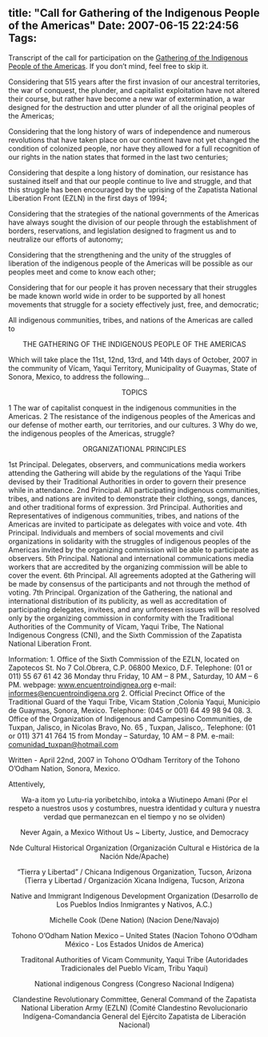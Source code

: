 title: "Call for Gathering of the Indigenous People of the Americas"
Date: 2007-06-15 22:24:56
Tags: 
---
<p>Transcript of the call for participation on the  <a href="http://www.encuentroindigena.org/" target="_blank">Gathering of the Indigenous People of the Americas</a>. If you don’t mind, feel free to skip it.

Considering that 515 years after the first invasion of our ancestral territories, the war of conquest, the plunder, and capitalist exploitation have not altered their course, but rather have become a new war of extermination, a war designed for the destruction and utter plunder of all the original peoples of the Americas;

Considering that the long history of wars of independence and numerous revolutions that have taken place on our continent have not yet changed the condition of colonized people, nor have they allowed for a full recognition of our rights in the nation states that formed in the last two centuries;

Considering that despite a long history of domination, our resistance has sustained itself and that our people continue to live and struggle, and that this struggle has been encouraged by the uprising of the Zapatista National Liberation Front (EZLN) in the first days of 1994;

Considering that the strategies of the national governments of the Americas have always sought the division of our people through the establishment of borders, reservations, and legislation designed to fragment us and to neutralize our efforts of autonomy;

Considering that the strengthening and the unity of the struggles of liberation of the indigenous people of the Americas will be possible as our peoples meet and come to know each other;

Considering that for our people it has proven necessary that their struggles be made known world wide in order to be supported by all honest movements that struggle for a society effectively just, free, and democratic;

All indigenous communities, tribes, and nations of the Americas are called to
</p>
<p align="center">THE GATHERING OF THE INDIGENOUS PEOPLE OF THE AMERICAS</p>
<p>
Which will take place the 11st, 12nd, 13rd, and 14th days of October, 2007 in the community of Vícam, Yaqui Territory, Municipality of Guaymas, State of Sonora, Mexico, to address the following…
</p>
<p align="center">TOPICS</p>
<p>
1 The war of capitalist conquest in the indigenous communities in the Americas.
2 The resistance of the indigenous peoples of the Americas and our defense of
mother earth, our territories, and our cultures.
3 Why do we, the indigenous peoples of the Americas, struggle?
</p>
<p align="center">ORGANIZATIONAL PRINCIPLES</p>
<p>
1st Principal. Delegates, observers, and communications media workers attending the Gathering will abide by the regulations of the Yaqui Tribe devised by their Traditional Authorities in order to govern their presence while in attendance.
2nd Principal. All participating indigenous communities, tribes, and nations are invited to demonstrate their clothing, songs, dances, and other traditional forms of expression.
3rd Principal. Authorities and Representatives of indigenous communities, tribes, and nations of the Americas are invited to participate as delegates with voice and vote.
4th Principal. Individuals and members of social movements and civil organizations in solidarity with the struggles of indigenous peoples of the Americas invited by the organizing commission will be able to participate as observers.
5th Principal. National and international communications media workers that are accredited by the organizing commission will be able to cover the event.
6th Principal. All agreements adopted at the Gathering will be made by consensus of the participants and not through the method of voting.
7th Principal. Organization of the Gathering, the national and international distribution of its publicity, as well as accreditation of participating delegates, invitees, and any unforeseen issues will be resolved only by the organizing commission in conformity with the Traditional Authorities of the Community of Vícam, Yaqui Tribe, The National Indigenous Congress (CNI), and the Sixth Commission of the Zapatista National Liberation Front.

Information: 1. Office of the Sixth Commission of the EZLN, located on Zapotecos St. No 7 Col.Obrera, C.P. 06800 Mexico, D.F. Telephone: (01 or 011) 55&#160;67&#160;61&#160;42&#160;36 Monday thru Friday, 10 AM – 8 PM., Saturday, 10 AM – 6 PM.
webpage: <a href="http://www.encuentroindignea.org">www.encuentroindignea.org</a> e-mail: informes@encuentroindigena.org
2. Official Precinct Office of the Traditional Guard of the Yaqui Tribe, Vicam Station ,Colonia Yaqui, Municipio de Guaymas, Sonora, Mexico. Telephone: (045 or 001) 64&#160;49&#160;98&#160;94&#160;08.
3. Office of the Organization of Indigenous and Campesino Communities, de Tuxpan, Jalisco, in Nicolas Bravo, No. 65 , Tuxpan, Jalisco,. Telephone: (01 or 011) 371&#160;41&#160;764&#160;15 from Monday – Saturday, 10 AM – 8 PM. e-mail: comunidad_tuxpan@hotmail.com

Written -  April 22nd, 2007 in Tohono O’Odham Territory of the Tohono O’Odham Nation, Sonora, Mexico.

Attentively,

</p>
<p align="center"> Wa-a itom yo Lutu-ria yoribetchibo, intoka a Wiutinepo Amani
(Por el respeto a nuestros usos y costumbres, nuestra identidad y cultura y nuestra verdad que permanezcan en el tiempo y no se olviden)
</p>
<p align="center">Never Again, a Mexico Without Us    ~     Liberty, Justice, and Democracy</p>
<p align="center">Nde Cultural Historical Organization
(Organización Cultural e Histórica de la Nación Nde/Apache)
</p>
<p align="center">“Tierra y Libertad” / Chicana Indigenous Organization,  Tucson, Arizona
(Tierra y Libertad / Organización Xicana Indígena, Tucson, Arizona
</p>
<p align="center">Native and Immigrant Indigenous Development Organization
(Desarrollo de Los Pueblos Indios Inmigrantes y Nativos, A.C.)
</p>
<p align="center">Michelle Cook (Dene Nation)
(Nacion Dene/Navajo)
</p>
<p align="center">Tohono O’Odham Nation Mexico – United States
(Nacion Tohono O’Odham México - Los Estados Unidos de America)
</p>
<p align="center">Traditonal Authorities of Vicam Community, Yaqui Tribe
(Autoridades Tradicionales del Pueblo Vícam, Tribu Yaqui)
</p>
<p align="center">National indigenous Congress (Congreso Nacional Indígena)</p>
<p align="center">Clandestine Revolutionary Committee, General Command of
the Zapatista National Liberation Army (EZLN)
(Comité Clandestino Revolucionario Indígena-Comandancia General del
Ejército Zapatista de Liberación Nacional) </p>
